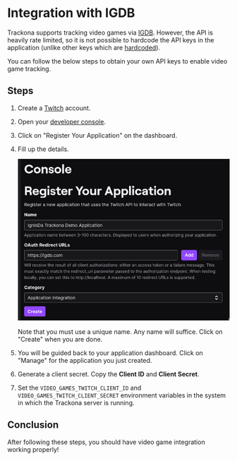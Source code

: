 # Integration with IGDB

Trackona supports tracking video games via [IGDB](https://www.igdb.com/). However,
the API is heavily rate limited, so it is not possible to hardcode the API keys
in the application (unlike other keys which are [hardcoded](../apps/backend/src/config.rs)).

You can follow the below steps to obtain your own API keys to enable video game
tracking.

## Steps

1. Create a [Twitch](https://twitch.tv) account.

2. Open your [developer console](https://dev.twitch.tv/console).

3. Click on "Register Your Application" on the dashboard.

3. Fill up the details.

	![Twitch application](../docs/assets/twitch-application.png)

	Note that you must use a unique name. Any name will suffice. Click on
	"Create" when you are done.

4. You will be guided back to your application dashboard. Click on "Manage" for
	the application you just created.

5. Generate a client secret. Copy the **Client ID** and **Client Secret**.

6. Set the `VIDEO_GAMES_TWITCH_CLIENT_ID` and `VIDEO_GAMES_TWITCH_CLIENT_SECRET`
	environment variables in the system in which the Trackona server is running.
	
## Conclusion

After following these steps, you should have video game integration working
properly!
